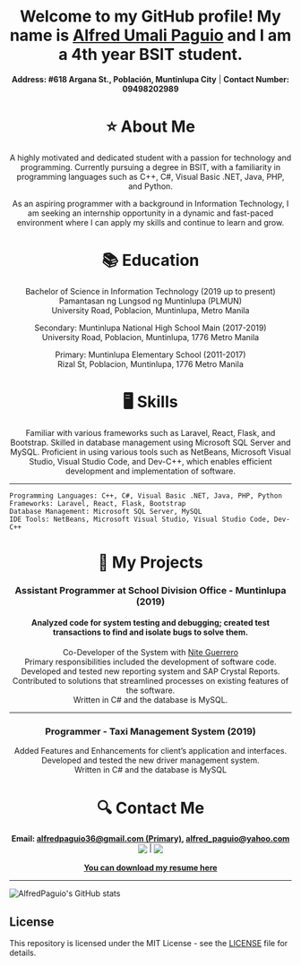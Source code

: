 <h1 align="center"> Welcome to my GitHub profile! My name is <a href="https://www.facebook.com/TTs.xD.Ap">Alfred Umali Paguio</a> and I am a 4th year BSIT student.</h1>

<p align="center">
  <strong>Address: #618 Argana St., Población, Muntinlupa City</strong> | <strong>Contact Number: 09498202989</strong>
</p>

<h1 align="center"> ⭐ About Me</h1>

<p align="center">
A highly motivated and dedicated student with a passion for technology and programming. Currently pursuing a degree in BSIT, with a familiarity in programming languages such as C++, C#, Visual Basic .NET, Java, PHP, and Python. 
</p>

<p align="center">
As an aspiring programmer with a background in Information Technology, I am seeking an internship opportunity in a dynamic and fast-paced environment where I can apply my skills and continue to learn and grow.
</p>

<h1 align="center">📚 Education</h1>

<p align="center">
Bachelor of Science in Information Technology (2019 up to present)<br>
Pamantasan ng Lungsod ng Muntinlupa (PLMUN)<br>
University Road, Poblacion, Muntinlupa, Metro Manila
</p>

<p align="center">
Secondary: Muntinlupa National High School Main (2017-2019)<br>
University Road, Poblacion, Muntinlupa, 1776 Metro Manila
</p>

<p align="center">
Primary: Muntinlupa Elementary School (2011-2017)<br>
Rizal St, Poblacion, Muntinlupa, 1776 Metro Manila
</p>

<h1 align="center">🖥️ Skills</h1>

<p align="center">
Familiar with various frameworks such as Laravel, React, Flask, and Bootstrap. Skilled in database management using Microsoft SQL Server and MySQL. Proficient in using various tools such as NetBeans, Microsoft Visual Studio, Visual Studio Code, and Dev-C++, which enables efficient development and implementation of software.
</p>

---

    Programming Languages: C++, C#, Visual Basic .NET, Java, PHP, Python
    Frameworks: Laravel, React, Flask, Bootstrap
    Database Management: Microsoft SQL Server, MySQL
    IDE Tools: NetBeans, Microsoft Visual Studio, Visual Studio Code, Dev-C++

<h1 align="center">📁 My Projects</h1>

<h3 align="center">Assistant Programmer at School Division Office - Muntinlupa (2019)</h3>
<h4 align="center">Analyzed code for system testing and debugging; created test transactions to find and isolate bugs to solve them.</h4>
<p align="center">
  Co-Developer of the System with <a href="https://www.facebook.com/nite.guerrero">Nite Guerrero</a><br>
Primary responsibilities included the development of software code.<br>
Developed and tested new reporting system and SAP Crystal Reports.<br>
Contributed to solutions that streamlined processes on existing features of the software.<br>
Written in C# and the database is MySQL.
</p>

---

<h3 align="center">Programmer - Taxi Management System (2019)</h3>
<p align="center">
Added Features and Enhancements for client’s application and interfaces.<br>
Developed and tested the new driver management system.<br>
Written in C# and the database is MySQL
</p>

<h1 align="center">🔍 Contact Me</h1>

<p align="center">
  <strong>Email: <a href="mailto:alfredpaguio36@gmail.com">alfredpaguio36@gmail.com (Primary)</a>, <a href="mailto:alfred_paguio@yahoo.com">alfred_paguio@yahoo.com</a></strong><br>
  <strong><a href="https://www.linkedin.com/in/alfred-paguio-322364260"><img align="center" src="https://img.shields.io/badge/linkedin-%230077B5.svg?style=for-the-badge&logo=linkedin&logoColor=white"></a></strong> |
  <strong><a href="https://www.facebook.com/TTs.xD.Ap"><img align="center" src="https://img.shields.io/badge/Facebook-%231877F2.svg?style=for-the-badge&logo=Facebook&logoColor=white"></a></strong>
  <br><br>
  <strong><a href="https://github.com/AlfredPaguio/AlfredPaguio.github.io/raw/main/res/AlfredPaguio_Resume.docx">You can download my resume here</a></strong>
</p>

---

![AlfredPaguio's GitHub stats](https://github-readme-stats.vercel.app/api?username=AlfredPaguio&count_private=true&theme=dark)

## License

This repository is licensed under the MIT License - see the [LICENSE](LICENSE) file for details.
